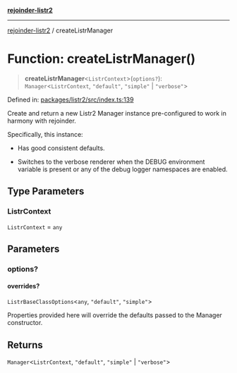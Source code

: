 [**rejoinder-listr2**](../README.md)

***

[rejoinder-listr2](../README.md) / createListrManager

# Function: createListrManager()

> **createListrManager**\<`ListrContext`\>(`options?`): `Manager`\<`ListrContext`, `"default"`, `"simple"` \| `"verbose"`\>

Defined in: [packages/listr2/src/index.ts:139](https://github.com/Xunnamius/rejoinder/blob/4cddbaeba0007cab4d0e7e1b232deae71d9b1fd0/packages/listr2/src/index.ts#L139)

Create and return a new Listr2 Manager instance pre-configured to
work in harmony with rejoinder.

Specifically, this instance:

  - Has good consistent defaults.

  - Switches to the verbose renderer when the DEBUG environment variable is
    present or any of the debug logger namespaces are enabled.

## Type Parameters

### ListrContext

`ListrContext` = `any`

## Parameters

### options?

#### overrides?

`ListrBaseClassOptions`\<`any`, `"default"`, `"simple"`\>

Properties provided here will override the defaults passed to the
Manager constructor.

## Returns

`Manager`\<`ListrContext`, `"default"`, `"simple"` \| `"verbose"`\>
